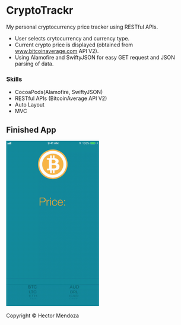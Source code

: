 # CryptoTrackr
My personal cryptocurrency price tracker using RESTful APIs.

- User selects crytocurrency and currency type.
- Current crypto price is displayed (obtained from www.bitcoinaverage.com API V2).
- Using Alamofire and SwiftyJSON for easy GET request and JSON parsing of data.

### Skills
* CocoaPods(Alamofire, SwiftyJSON)
* RESTful APIs (BitcoinAverage API V2)
* Auto Layout
* MVC


## Finished App
<img src="cryptotrackr.gif" width="250">

Copyright © Hector Mendoza
